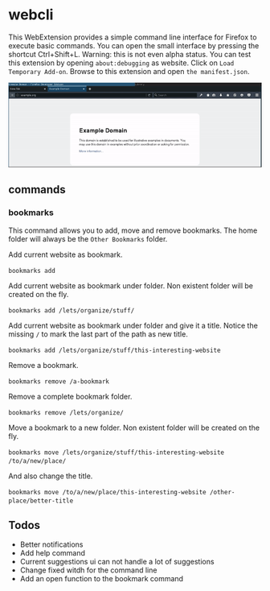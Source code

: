 # webcli

This WebExtension provides a simple command line interface for Firefox to execute basic commands. You can open the small interface by pressing the shortcut Ctrl+Shift+L. Warning: this is not even alpha status. You can test this extension by opening `about:debugging` as website. Click on `Load Temporary Add-on`. Browse to this extension and open `the manifest.json`.

![](https://github.com/roccosportal/webcli/blob/master/preview.gif)

## commands

### bookmarks
This command allows you to add, move and remove bookmarks. The home folder will always be the `Other Bookmarks` folder.

Add current website as bookmark.

`bookmarks add`

Add current website as bookmark under folder. Non existent folder will be created on the fly.

`bookmarks add /lets/organize/stuff/`

Add current website as bookmark under folder and give it a title. Notice the missing `/` to mark the last part of the path as new title.

`bookmarks add /lets/organize/stuff/this-interesting-website`

Remove a bookmark.

`bookmarks remove /a-bookmark`

Remove a complete bookmark folder.

`bookmarks remove /lets/organize/`

Move a bookmark to a new folder. Non existent folder will be created on the fly.

`bookmarks move /lets/organize/stuff/this-interesting-website /to/a/new/place/`

And also change the title.

`bookmarks move /to/a/new/place/this-interesting-website /other-place/better-title`

## Todos

* Better notifications
* Add help command
* Current suggestions ui can not handle a lot of suggestions
* Change fixed witdh for the command line
* Add an open function to the bookmark command
